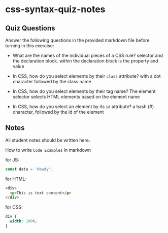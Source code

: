 # css-syntax-quiz-notes

## Quiz Questions

Answer the following questions in the provided markdown file before turning in this exercise:

- What are the names of the individual pieces of a CSS rule?
  selector and the declaration block. within the declaration block is the property and value

- In CSS, how do you select elements by their `class` attribute?
  with a dot character followed by the class name

- In CSS, how do you select elements by their tag name?
  The element selector selects HTML elements based on the element name

- In CSS, how do you select an element by its `id` attribute?
  a hash (#) character, followed by the id of the element

## Notes

All student notes should be written here.

How to write `Code Examples` in markdown

for JS:

```javascript
const data = 'Howdy';
```

for HTML:

```html
<div>
  <p>This is text content</p>
</div>
```

for CSS:

```css
div {
  width: 100%;
}
```

